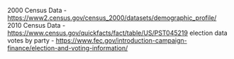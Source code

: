 2000 Census Data - https://www2.census.gov/census_2000/datasets/demographic_profile/
2010 Census Data - https://www.census.gov/quickfacts/fact/table/US/PST045219
election data votes by party - https://www.fec.gov/introduction-campaign-finance/election-and-voting-information/
